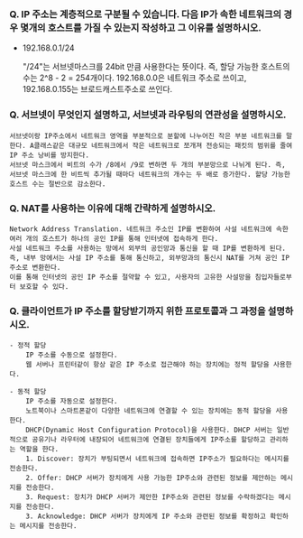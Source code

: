 ### Q. IP 주소는 계층적으로 구분될 수 있습니다. 다음 IP가 속한 네트워크의 경우 몇개의 호스트를 가질 수 있는지 작성하고 그 이유를 설명하시오.

- 192.168.0.1/24

    "/24"는 서브넷마스크를 24bit 만큼 사용한다는 뜻이다.
    즉, 할당 가능한 호스트의 수는 2^8 - 2 = 254개이다. 192.168.0.0은 네트워크 주소로 쓰이고, 192.168.0.155는 브로드캐스트주소로 쓰인다.

### Q. 서브넷이 무엇인지 설명하고, 서브넷과 라우팅의 연관성을 설명하시오.

    서브넷이랑 IP주소에서 네트워크 영역을 부분적으로 분할에 나누어진 작은 부분 네트워크를 말한다. A클래스같은 대규모 네트워크에서 작은 네트워크로 쪼개져 전송되는 패킷의 범위를 줄여 IP 주소 낭비를 방지한다.
    서브넷 마스크에서 비트의 수가 /8에서 /9로 변하면 두 개의 부분망으로 나뉘게 된다. 즉, 서브넷 마스크에 한 비트씩 추가될 때마다 네트워크의 개수는 두 배로 증가한다. 할당 가능한 호스트 수는 절반으로 감소한다.


### Q. NAT를 사용하는 이유에 대해 간략하게 설명하시오.

    Network Address Translation. 네트워크 주소인 IP를 변환하여 사설 네트워크에 속한 여러 개의 호스트가 하나의 공인 IP를 통해 인터넷에 접속하게 한다.
    사설 네트워크 주소를 사용하는 망에서 외부의 공인망과 통신을 할 때 IP를 변환하게 된다. 
    즉, 내부 망에서는 사설 IP 주소를 통해 통신하고, 외부망과의 통신시 NAT를 거쳐 공인 IP 주소로 변환한다.
    이를 통해 인터넷의 공인 IP 주소를 절약할 수 있고, 사용자의 고유한 사설망을 침입자들로부터 보호할 수 있다.


### Q. 클라이언트가 IP 주소를 할당받기까지 위한 프로토콜과 그 과정을 설명하시오.

    - 정적 할당
        IP 주소를 수동으로 설정한다.
        웹 서버나 프린터같이 항상 같은 IP 주소로 접근해야 하는 장치에는 정적 할당을 사용한다.

    - 동적 할당
        IP 주소를 자동으로 설정한다.
        노트북이나 스마트폰같이 다양한 네트워크에 연결할 수 있는 장치에는 동적 할당을 사용한다.
        DHCP(Dynamic Host Configuration Protocol)을 사용한다. DHCP 서버는 일반적으로 공유기나 라우터에 내장되어 네트워크에 연결된 장치들에게 IP주소를 할당하고 관리하는 역할을 한다.
        1. Discover: 장치가 부팅되면서 네트워크에 접속하면 IP주소가 필요하다는 메시지를 전송한다.
        2. Offer: DHCP 서버가 장치에게 사용 가능한 IP주소와 관련된 정보를 제안하는 메시지를 전송한다.
        3. Request: 장치가 DHCP 서버가 제안한 IP주소와 관련된 정보를 수락하겠다는 메시지를 전송한다.
        3. Acknowledge: DHCP 서버가 장치에게 IP 주소와 관련된 정보를 확정하고 확인하는 메시지를 전송한다.